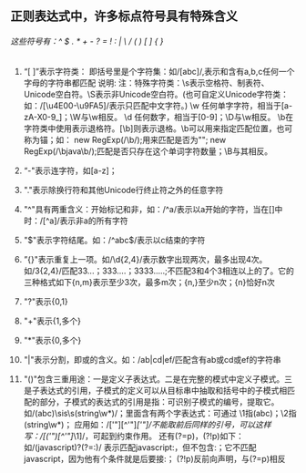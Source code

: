 ## 正则表达式中，许多标点符号具有特殊含义
###### 这些符号有：^ $ . * +  - ? = ! : | \ / ( ) [ ] { }
1. “[ ]”表示字符类： 即括号里是个字符集：如/[abc]/,表示和含有a,b,c任何一个字母的字符串都匹配
	说明:
	注：特殊字符类：\s表示空格符、制表符、Unicode空白符。\S表示非Unicode空白符。(也可自定义Unicode字符类：如：/[\u4E00-\u9FA5]/表示只匹配中文字符。)
	\w 任何单字字符，相当于[a-zA-X0-9_]；\W与\w相反。
	\d 任何数字，相当于[0-9]；\D与\w相反。
	\b在字符类中使用表示退格符。[\b]则表示退格。\b可以用来指定匹配位置，也可称为锚；如：
	new RegExp(/\b/);用来匹配是否为"";
	new RegExp(/\bjava\b/);匹配是否只存在这个单词字符数量；\B与其相反。
2. “-"表示连字符，如[a-z]；

3. "."表示除换行符和其他Unicode行终止符之外的任意字符
4. "^"具有两重含义：开始标记和非，如：/^a/表示以a开始的字符，当在[]中时：/[^a]/表示非a的所有字符
5. "$"表示字符结尾。如：/^abc$/表示以c结束的字符
6. ”{}"表示重复上一项。如/\d{2,4}/表示数字出现两次，最多出现4次。如/3{2,4}/匹配33...；333....；3333.....;不匹配3和4个3相连以上的了。它的三种格式如下{n,m}表示至少3次，最多m次；{n,}至少n次；{n}恰好n次
7. "?"表示{0,1}
8. "+"表示{1,多个}
9. "*"表示{0,多个}
10. "|"表示分割，即或的含义。如：/ab|cd|ef/匹配含有ab或cd或ef的字符串
11. "()"包含三重用途：一是定义子表达式。二是在完整的模式中定义子模式。三是子表达式的引用，子模式的定义可以从目标串中抽取和括号中的子模式相匹配的部分，子模式的表达式的引用是指：可识别子模式的编号，提取它。如/(abc)\sis\s(string\w*)/；里面含有两个字表达式：可通过
\1指(abc)；\2指(string\w*)； 应用如：/[&apos;"][^&apos;"]*[&apos;"]/不能取前后同样的引号，可以这样写：/[(&apos;")[^&apos;"]*\1]/，可起到约束作用。
还有(?=p)，(?!p)如下：
如/(javascript)?(?=\:)/ 表示匹配javascript:，但不包含:；它不匹配javascript，因为他有个条件就是后要接:；
(?!p)反前向声明，与(?=p)相反